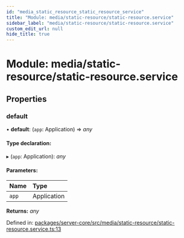 ```yaml
---
id: "media_static_resource_static_resource_service"
title: "Module: media/static-resource/static-resource.service"
sidebar_label: "media/static-resource/static-resource.service"
custom_edit_url: null
hide_title: true
---
```


# Module: media/static-resource/static-resource.service

## Properties

### default

• **default**: (`app`: Application) => *any*

#### Type declaration:

▸ (`app`: Application): *any*

#### Parameters:

Name | Type |
:------ | :------ |
`app` | Application |

**Returns:** *any*

Defined in: [packages/server-core/src/media/static-resource/static-resource.service.ts:13](https://github.com/xr3ngine/xr3ngine/blob/673ad6a5f/packages/server-core/src/media/static-resource/static-resource.service.ts#L13)
